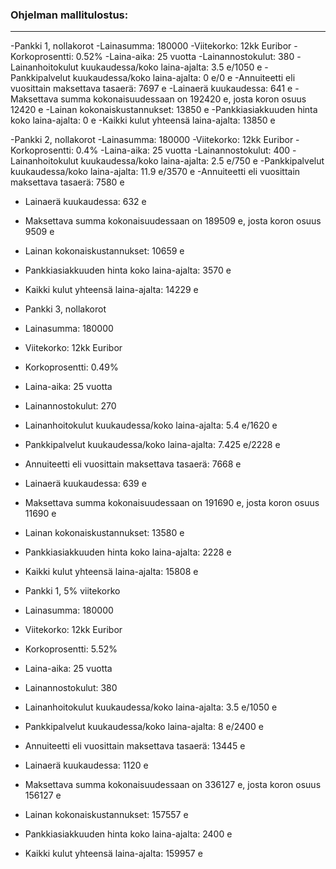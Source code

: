 ### Ohjelman mallitulostus:
------------------------------
-Pankki 1, nollakorot
-Lainasumma: 180000
-Viitekorko: 12kk Euribor
-Korkoprosentti: 0.52%
-Laina-aika: 25 vuotta
-Lainannostokulut: 380
-Lainanhoitokulut kuukaudessa/koko laina-ajalta: 3.5 e/1050 e
-Pankkipalvelut kuukaudessa/koko laina-ajalta: 0 e/0 e
-Annuiteetti eli vuosittain maksettava tasaerä: 7697 e
-Lainaerä kuukaudessa: 641 e
-Maksettava summa kokonaisuudessaan on 192420 e, josta koron osuus 12420 e
-Lainan kokonaiskustannukset: 13850 e
-Pankkiasiakkuuden hinta koko laina-ajalta: 0 e
-Kaikki kulut yhteensä laina-ajalta: 13850 e

-Pankki 2, nollakorot
-Lainasumma: 180000
-Viitekorko: 12kk Euribor
-Korkoprosentti: 0.4%
-Laina-aika: 25 vuotta
-Lainannostokulut: 400
-Lainanhoitokulut kuukaudessa/koko laina-ajalta: 2.5 e/750 e
-Pankkipalvelut kuukaudessa/koko laina-ajalta: 11.9 e/3570 e
-Annuiteetti eli vuosittain maksettava tasaerä: 7580 e
- Lainaerä kuukaudessa: 632 e
- Maksettava summa kokonaisuudessaan on 189509 e, josta koron osuus 9509 e
- Lainan kokonaiskustannukset: 10659 e
- Pankkiasiakkuuden hinta koko laina-ajalta: 3570 e
- Kaikki kulut yhteensä laina-ajalta: 14229 e

- Pankki 3, nollakorot
- Lainasumma: 180000
- Viitekorko: 12kk Euribor
- Korkoprosentti: 0.49%
- Laina-aika: 25 vuotta
- Lainannostokulut: 270
- Lainanhoitokulut kuukaudessa/koko laina-ajalta: 5.4 e/1620 e
- Pankkipalvelut kuukaudessa/koko laina-ajalta: 7.425 e/2228 e
- Annuiteetti eli vuosittain maksettava tasaerä: 7668 e
- Lainaerä kuukaudessa: 639 e
- Maksettava summa kokonaisuudessaan on 191690 e, josta koron osuus 11690 e
- Lainan kokonaiskustannukset: 13580 e
- Pankkiasiakkuuden hinta koko laina-ajalta: 2228 e
- Kaikki kulut yhteensä laina-ajalta: 15808 e

- Pankki 1, 5% viitekorko
- Lainasumma: 180000
- Viitekorko: 12kk Euribor
- Korkoprosentti: 5.52%
- Laina-aika: 25 vuotta
- Lainannostokulut: 380
- Lainanhoitokulut kuukaudessa/koko laina-ajalta: 3.5 e/1050 e
- Pankkipalvelut kuukaudessa/koko laina-ajalta: 8 e/2400 e
- Annuiteetti eli vuosittain maksettava tasaerä: 13445 e
- Lainaerä kuukaudessa: 1120 e
- Maksettava summa kokonaisuudessaan on 336127 e, josta koron osuus 156127 e
- Lainan kokonaiskustannukset: 157557 e
- Pankkiasiakkuuden hinta koko laina-ajalta: 2400 e
- Kaikki kulut yhteensä laina-ajalta: 159957 e